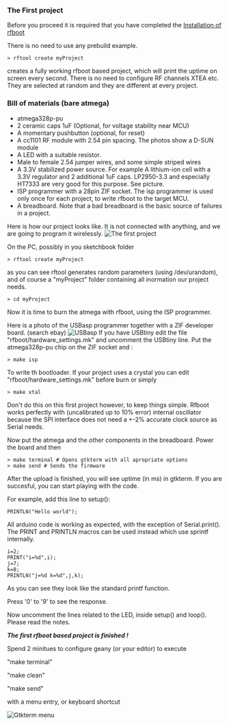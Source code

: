 ### The First project

Before you proceed it is required that you have completed the
[Installation of rfboot](Installation.md)

There is no need to use any prebuild example.
```
> rftool create myProject
```
creates a fully working rfboot based project, which will print the uptime on screen
every second. There is no need to configure RF channels XTEA etc. They are selected at
random and they are different at every project.

### Bill of materials (bare atmega)
- atmega328p-pu
- 2 ceramic caps 1uF (Optional, for voltage stability near MCU)
- A momentary pushbutton (optional, for reset)
- A cc1101 RF module with 2.54 pin spacing. The photos show a D-SUN module
- A LED with a suitable resistor.
- Male to female 2.54 jumper wires, and some simple striped wires
- A 3.3V stabilized power source. For example A lithium-ion cell with a 3.3V regulator and
2 additional 1uF caps. LP2950-3.3 and especially HT7333 are very good for this purpose. See picture.
- ISP programmer with a 28pin ZIF socket. The isp programmer is used only once
for each project, to write rfboot to the target MCU.
- A breadboard. Note that a bad breadboard is the basic source of failures in a project.

Here is how our project looks like. It is not connected with anything, and we are going to program it wirelessly.
![The first project](https://github.com/pkarsy/rfboot/blob/master/help/files/FirstRfbootProject.jpg)

On the PC, possibly in you sketchbook folder
```
> rftool create myProject
```
as you can see rftool generates random parameters (using /dev/urandom), and of course
a "myProject" folder containing all inormation our project needs.
```
> cd myProject
```
Now it is time to burn the atmega with rfboot, using the ISP programmer.

Here is a photo of the USBasp programmer together with a ZIF developer board. (search ebay)
![USBasp](https://github.com/pkarsy/rfboot/blob/master/help/files/usbasp.jpg)
If you have USBtiny edit the file "rfboot/hardware_settings.mk" and uncomment
the USBtiny line. Put the atmega328p-pu chip on the ZIF socket and :

```
> make isp
```
To write th bootloader.
If your project uses a crystal you can edit "rfboot/hardware_settings.mk" before burn
or simply
```
> make xtal
```
Don't do this on this first project however, to keep things simple. 
Rfboot works perfectly with (uncalibrated up to 10% error) internal oscillator because the SPI
interface does not need a +-2% accurate clock source as Serial needs.

Now put the atmega and the other components in the breadboard.
Power the board and then
```
> make terminal # Opens gtkterm with all apropriate options
> make send # Sends the firmware
```
After the upload is finished, you will see uptime (in ms) in gtkterm.
If you are succesful, you can start playing with the code.

For example, add this line to setup():
```
PRINTLN("Hello world");
```
All arduino code is working as expected, with the exception of Serial.print(). The
PRINT and PRINTLN macros can be used instead which use sprintf internally.
```
i=2;
PRINT("i=%d",i);
j=7;
k=8;
PRINTLN("j=%d k=%d",j,k);
```
As you can see they look like the standard printf function.

Press '0' to '9' to see the response.

Now uncomment the lines related to the LED, inside setup()
and loop(). Please read the notes.

***The first rfboot based project is finished !***

Spend 2 minitues to configure geany (or your editor) to execute

"make terminal"

"make clean"

"make send"

with a menu entry, or keyboard shortcut

![Gtkterm menu](https://github.com/pkarsy/rfboot/blob/master/help/files/MenuEntry.png)
